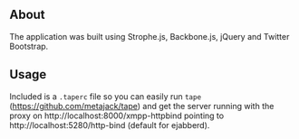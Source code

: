 About
-----

The application was built using Strophe.js, Backbone.js, jQuery and Twitter Bootstrap.

Usage
-----

Included is a `.taperc` file so you can easily run `tape` (https://github.com/metajack/tape) and get the server running with the proxy on http://localhost:8000/xmpp-httpbind pointing to http://localhost:5280/http-bind (default for ejabberd).
